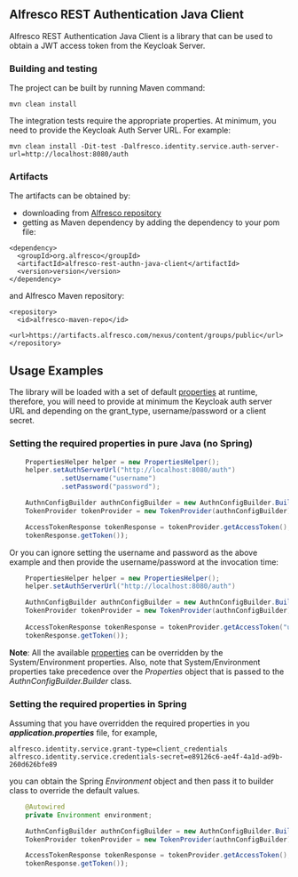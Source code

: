 ## Alfresco REST Authentication Java Client

Alfresco REST Authentication Java Client is a library that can be used to obtain a JWT access token from the Keycloak Server.

### Building and testing
The project can be built by running Maven command:
~~~
mvn clean install
~~~
The integration tests require the appropriate properties. At minimum, you need to provide the Keycloak Auth Server URL. For example:
~~~
mvn clean install -Dit-test -Dalfresco.identity.service.auth-server-url=http://localhost:8080/auth
~~~

### Artifacts
The artifacts can be obtained by:
* downloading from [Alfresco repository](https://artifacts.alfresco.com/nexus/content/groups/public)
* getting as Maven dependency by adding the dependency to your pom file:
~~~
<dependency>
  <groupId>org.alfresco</groupId>
  <artifactId>alfresco-rest-authn-java-client</artifactId>
  <version>version</version>
</dependency>
~~~
and Alfresco Maven repository:
~~~
<repository>
  <id>alfresco-maven-repo</id>
  <url>https://artifacts.alfresco.com/nexus/content/groups/public</url>
</repository>
~~~

## Usage Examples

The library will be loaded with a set of default [properties](src/main/resources/authn-config.properties 
) at runtime, therefore, you will need to provide at minimum the Keycloak auth server URL and depending on the grant_type, username/password or a client secret.


### Setting the required properties in pure Java (no Spring)

```java
    PropertiesHelper helper = new PropertiesHelper();
    helper.setAuthServerUrl("http://localhost:8080/auth")
             .setUsername("username")
             .setPassword("password");

    AuthnConfigBuilder authnConfigBuilder = new AuthnConfigBuilder.Builder(helper.getProperties()).build();
    TokenProvider tokenProvider = new TokenProvider(authnConfigBuilder);

    AccessTokenResponse tokenResponse = tokenProvider.getAccessToken();
    tokenResponse.getToken());
```

Or you can ignore setting the username and password as the above example and then provide the username/password at the invocation time:

```java
    PropertiesHelper helper = new PropertiesHelper();
    helper.setAuthServerUrl("http://localhost:8080/auth")

    AuthnConfigBuilder authnConfigBuilder = new AuthnConfigBuilder.Builder(helper.getProperties()).build();
    TokenProvider tokenProvider = new TokenProvider(authnConfigBuilder);
    
    AccessTokenResponse tokenResponse = tokenProvider.getAccessToken("username", "password");
    tokenResponse.getToken());
```

**Note**: All the available [properties](src/main/resources/authn-config.properties) can be overridden by the System/Environment properties.
Also, note that System/Environment properties take precedence over the *Properties* object that is passed to the *AuthnConfigBuilder.Builder* class.

### Setting the required properties in Spring

Assuming that you have overridden the required properties in you **_application.properties_** file, for example,

```properties
alfresco.identity.service.grant-type=client_credentials
alfresco.identity.service.credentials-secret=e89126c6-ae4f-4a1d-ad9b-260d626bfe89
```

you can obtain the Spring *Environment* object and then pass it to builder class to override the default values.

```java
    @Autowired
    private Environment environment;

    AuthnConfigBuilder authnConfigBuilder = new AuthnConfigBuilder.Builder(environment).build();
    TokenProvider tokenProvider = new TokenProvider(authnConfigBuilder);

    AccessTokenResponse tokenResponse = tokenProvider.getAccessToken();
    tokenResponse.getToken());

``` 